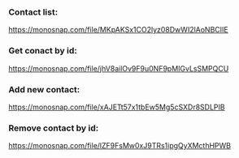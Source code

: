 ### Contact list:

https://monosnap.com/file/MKpAKSx1CO2lyz08DwWI2lAoNBCIIE

### Get conact by id:

https://monosnap.com/file/jhV8ailOv9F9u0NF9pMIGvLsSMPQCU

### Add new contact:

https://monosnap.com/file/xAJETt57x1tbEw5Mg5cSXDr8SDLPIB

### Remove contact by id:

https://monosnap.com/file/lZF9FsMw0xJ9TRs1ipgQyXMcthHPWB
